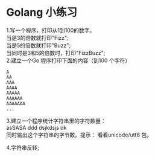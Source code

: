 # Golang 小练习
1.写一个程序，打印从1到100的数字。  
	当是3的倍数就打印"Fizz";  
	当是5的倍数就打印"Buzz";  
	当同时是3和5的倍数时，打印"FizzBuzz";  
2.建立一个Go 程序打印下面的内容（到100 个字符）  
```
A
AA
AAA
AAAA
AAAAA
AAAAAA
AAAAAAA
...
```
3.建立一个程序统计字符串里的字符数量：  
asSASA ddd dsjkdsjs dk  
同时输出这个字符串的字节数。提示： 看看unicode/utf8 包。  

4.字符串反转;  
